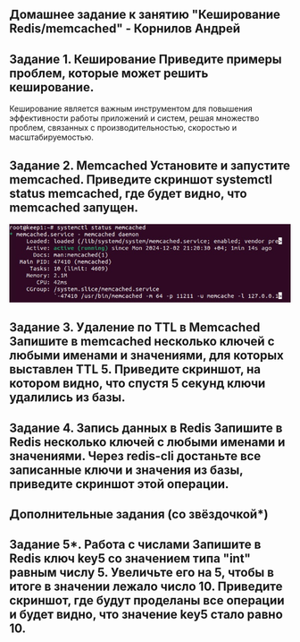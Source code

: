 Домашнее задание к занятию "Кеширование Redis/memcached" - Корнилов Андрей
-
Задание 1. Кеширование
Приведите примеры проблем, которые может решить кеширование.
-
Кеширование является важным инструментом для повышения эффективности работы приложений и систем, решая множество проблем, связанных с производительностью, скоростью и масштабируемостью.




Задание 2. Memcached
Установите и запустите memcached.
Приведите скриншот systemctl status memcached, где будет видно, что memcached запущен.
-
![memcached](https://github.com/AndreyTest010/https-github.com-basa-11-01-hw/blob/main/memcached.jpg)




Задание 3. Удаление по TTL в Memcached
Запишите в memcached несколько ключей с любыми именами и значениями, для которых выставлен TTL 5.
Приведите скриншот, на котором видно, что спустя 5 секунд ключи удалились из базы.
-





Задание 4. Запись данных в Redis
Запишите в Redis несколько ключей с любыми именами и значениями.
Через redis-cli достаньте все записанные ключи и значения из базы, приведите скриншот этой операции.
-



Дополнительные задания (со звёздочкой*)
-
Задание 5*. Работа с числами
Запишите в Redis ключ key5 со значением типа "int" равным числу 5. Увеличьте его на 5, чтобы в итоге в значении лежало число 10.
Приведите скриншот, где будут проделаны все операции и будет видно, что значение key5 стало равно 10.
-
